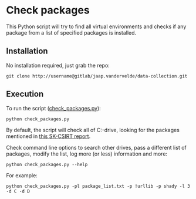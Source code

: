# Check packages
 
This Python script will try to find all virtual environments and checks if any package from a list of specified packages is installed.  

## Installation

No installation required, just grab the repo:

```
git clone http://username@gitlab/jaap.vandervelde/data-collection.git
```

## Execution

To run the script ([check_packages.py](check_packages.py)):

```
python check_packages.py
```

By default, the script will check all of C:-drive, looking for the packages mentioned in [this SK-CSIRT report](http://www.nbu.gov.sk/skcsirt-sa-20170909-pypi/).

Check command line options to search other drives, pass a different list of packages, modify the list, log more (or less) information and more:
  
```
python check_packages.py --help
```

For example:
  
```
python check_packages.py -pl package_list.txt -p !urllib -p shady -l 3 -d C -d D
```
